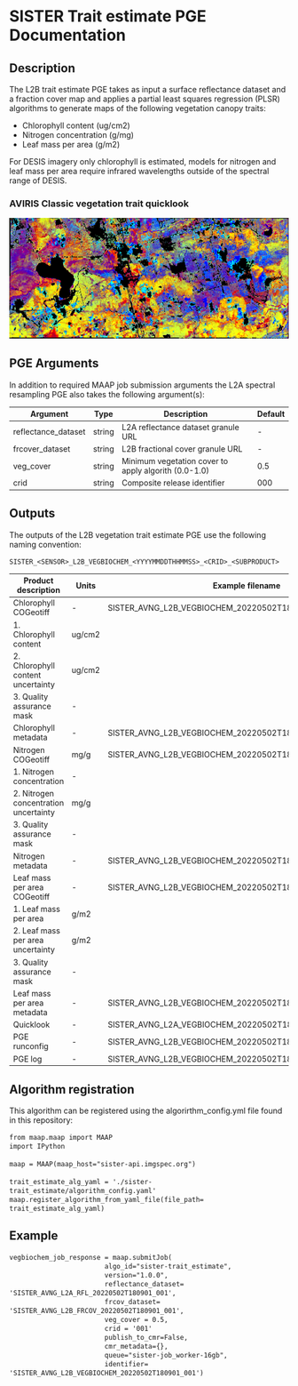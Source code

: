 # SISTER Trait estimate PGE Documentation

## Description

The L2B trait estimate PGE takes as input a surface reflectance dataset and a fraction cover map and applies a partial least squares regression (PLSR) algorithms to generate maps of the following vegetation canopy traits:

- Chlorophyll content (ug/cm2) 
- Nitrogen concentration (g/mg)
- Leaf mass per area (g/m2)

For DESIS imagery only chlorophyll is estimated, models for nitrogen and leaf mass per area require
infrared wavelengths outside of the spectral range of DESIS.

### AVIRIS Classic vegetation trait quicklook

![AVIRIS trait estimate](./trait_estimate_example.png)


## PGE Arguments

In addition to required MAAP job submission arguments the L2A spectral resampling PGE also takes the following argument(s):

|Argument| Type |  Description | Default|
|---|---|---|---|
| reflectance_dataset| string |L2A reflectance dataset granule URL| -|
| frcover_dataset| string |L2B fractional cover granule URL| -|
| veg_cover| string | Minimum vegetation cover to apply algorith (0.0-1.0)| 0.5|
| crid| string | Composite release identifier| 000|

## Outputs

The outputs of the L2B vegetation trait estimate PGE use the following naming convention:

    SISTER_<SENSOR>_L2B_VEGBIOCHEM_<YYYYMMDDTHHMMSS>_<CRID>_<SUBPRODUCT>

|Product description| Units |Example filename |
|---|---|---|
| Chlorophyll COGeotiff | - | SISTER\_AVNG\_L2B\_VEGBIOCHEM\_20220502T180901\_001\_CHL.tif |
| 1. Chlorophyll content | ug/cm2 |  |
| 2. Chlorophyll content uncertainty | ug/cm2 |  |
| 3. Quality assurance mask  | - |  |
| Chlorophyll metadata | - | SISTER\_AVNG\_L2B\_VEGBIOCHEM\_20220502T180901\_001\_CHL.met.json |
| Nitrogen COGeotiff | mg/g| SISTER\_AVNG\_L2B\_VEGBIOCHEM\_20220502T180901\_001\_NIT.tif |
| 1. Nitrogen concentration | - |  |
| 2. Nitrogen concentration uncertainty | mg/g |  |
| 3. Quality assurance mask  | - |  |
| Nitrogen metadata | - | SISTER\_AVNG\_L2B\_VEGBIOCHEM\_20220502T180901\_001\_NIT.met.json |
| Leaf mass per area COGeotiff | -| SISTER\_AVNG\_L2B\_VEGBIOCHEM\_20220502T180901\_001\_LMA.tif |
| 1. Leaf mass per area | g/m2  |  |
| 2. Leaf mass per area uncertainty | g/m2  |  |
| 3. Quality assurance mask  | - |  |
| Leaf mass per area metadata | - | SISTER\_AVNG\_L2B\_VEGBIOCHEM\_20220502T180901\_001\_LMA.met.json |
| Quicklook  | - |  SISTER_AVNG\_L2A\_VEGBIOCHEM\_20220502T180901\_001.png |
| PGE runconfig| - |  SISTER\_AVNG\_L2B\_VEGBIOCHEM\_20220502T180901\_001.runconfig.json |
| PGE log| - |  SISTER\_AVNG\_L2B\_VEGBIOCHEM\_20220502T180901\_001.log |


## Algorithm registration

This algorithm can be registered using the algorirthm_config.yml file found in this repository:

	from maap.maap import MAAP
	import IPython
	
	maap = MAAP(maap_host="sister-api.imgspec.org")

	trait_estimate_alg_yaml = './sister-trait_estimate/algorithm_config.yaml'
	maap.register_algorithm_from_yaml_file(file_path= trait_estimate_alg_yaml)


## Example

	vegbiochem_job_response = maap.submitJob(
	                        algo_id="sister-trait_estimate",
	                        version="1.0.0",
	                        reflectance_dataset= 'SISTER_AVNG_L2A_RFL_20220502T180901_001',
	                        frcov_dataset= 'SISTER_AVNG_L2B_FRCOV_20220502T180901_001',
	                        veg_cover = 0.5,
	                        crid = '001'
	                        publish_to_cmr=False,
	                        cmr_metadata={},
	                        queue="sister-job_worker-16gb",
	                        identifier= 'SISTER_AVNG_L2B_VEGBIOCHEM_20220502T180901_001')
	                        
	                        
	                        
                        
                        
                        
                        
                        